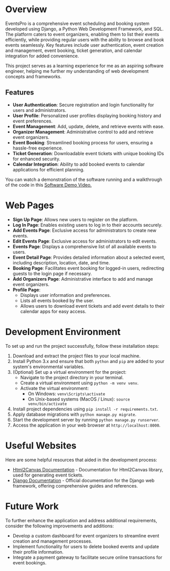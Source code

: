 # Overview

EventsPro is a comprehensive event scheduling and booking system developed using Django, a Python Web Development Framework, and SQL. The platform caters to event organizers, enabling them to list their events efficiently, while providing regular users with the ability to browse and book events seamlessly. Key features include user authentication, event creation and management, event booking, ticket generation, and calendar integration for added convenience. 

This project serves as a learning experience for me as an aspiring software engineer, helping me further my understanding of web development concepts and frameworks.

## Features
- **User Authentication**: Secure registration and login functionality for users and administrators.
- **User Profile**: Personalized user profiles displaying booking history and event preferences.
- **Event Management**: Add, update, delete, and retrieve events with ease.
- **Organizer Management**: Administrative control to add and retrieve event organizers.
- **Event Booking**: Streamlined booking process for users, ensuring a hassle-free experience.
- **Ticket Generation**: Downloadable event tickets with unique booking IDs for enhanced security.
- **Calendar Integration**: Ability to add booked events to calendar applications for efficient planning.

You can watch a demonstration of the software running and a walkthrough of the code in this 
[Software Demo Video.](https://youtu.be/Lya2RwyY7SE)

# Web Pages
- **Sign Up Page**: Allows new users to register on the platform.
- **Log In Page**: Enables existing users to log in to their accounts securely.
- **Add Events Page**: Exclusive access for administrators to create new events.
- **Edit Events Page**: Exclusive access for administrators to edit events.
- **Events Page**: Displays a comprehensive list of all available events to users.
- **Event Detail Page**: Provides detailed information about a selected event, including description, location, date, and time.
- **Booking Page**: Facilitates event booking for logged-in users, redirecting guests to the login page if necessary.
- **Add Organizers Page**: Administrative interface to add and manage event organizers.
- **Profile Page**:
    - Displays user information and preferences.
    - Lists all events booked by the user.
    - Allows users to download event tickets and add event details to their calendar apps for easy access.

# Development Environment
To set up and run the project successfully, follow these installation steps:

1. Download and extract the project files to your local machine.
2. Install Python 3.x and ensure that both `python` and `pip` are added to your system's environmental variables.
3. (Optional) Set up a virtual environment for the project:
    - Navigate to the project directory in your terminal.
    - Create a virtual environment using `python -m venv venv`.
    - Activate the virtual environment:
        - On Windows: `venv\Scripts\activate`
        - On Unix-based systems (MacOS / Linux): `source venv/bin/activate`
4. Install project dependencies using `pip install -r requirements.txt`.
5. Apply database migrations with `python manage.py migrate`.
6. Start the development server by running `python manage.py runserver`.
7. Access the application in your web browser at `http://localhost:8000`.

# Useful Websites
Here are some helpful resources that aided in the development process:
* [Html2Canvas Documentation](https://html2canvas.hertzen.com/documentation) - Documentation for Html2Canvas library, used for generating event tickets.
* [Django Documentation](https://docs.djangoproject.com/en/5.0/) - Official documentation for the Django web framework, offering comprehensive guides and references.

# Future Work
To further enhance the application and address additional requirements, consider the following improvements and additions:
* Develop a custom dashboard for event organizers to streamline event creation and management processes.
* Implement functionality for users to delete booked events and update their profile information.
* Integrate a payment gateway to facilitate secure online transactions for event bookings.